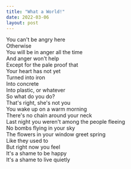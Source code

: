 ```yaml
---
title: "What a World!"
date: 2022-03-06
layout: post
---
```


You can't be angry here  
Otherwise  
You will be in anger all the time  
And anger won't help  
Except for the pale proof that  
Your heart has not yet  
Turned into iron  
Into concrete  
Into plastic, or whatever  
So what do you do?  
That's right, she's not you  
You wake up on a warm morning  
There's no chain around your neck  
Last night you weren't among the people fleeing  
No bombs flying in your sky  
The flowers in your window greet spring  
Like they used to  
But right now you feel  
It's a shame to be happy  
It's a shame to live quietly  
